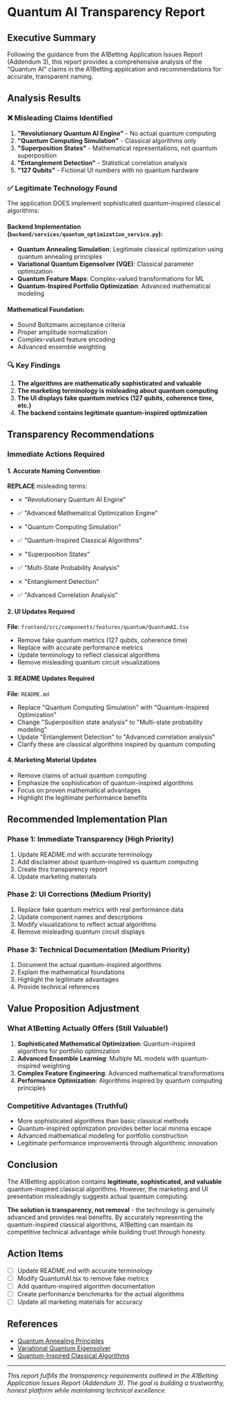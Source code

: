 # Quantum AI Transparency Report

## Executive Summary

Following the guidance from the A1Betting Application Issues Report (Addendum 3), this report provides a comprehensive analysis of the "Quantum AI" claims in the A1Betting application and recommendations for accurate, transparent naming.

## Analysis Results

### ❌ **Misleading Claims Identified**

1. **"Revolutionary Quantum AI Engine"** - No actual quantum computing
2. **"Quantum Computing Simulation"** - Classical algorithms only
3. **"Superposition States"** - Mathematical representations, not quantum superposition
4. **"Entanglement Detection"** - Statistical correlation analysis
5. **"127 Qubits"** - Fictional UI numbers with no quantum hardware

### ✅ **Legitimate Technology Found**

The application DOES implement sophisticated quantum-inspired classical algorithms:

#### Backend Implementation (`backend/services/quantum_optimization_service.py`):
- **Quantum Annealing Simulation**: Legitimate classical optimization using quantum annealing principles
- **Variational Quantum Eigensolver (VQE)**: Classical parameter optimization
- **Quantum Feature Maps**: Complex-valued transformations for ML
- **Quantum-Inspired Portfolio Optimization**: Advanced mathematical modeling

#### Mathematical Foundation:
- Sound Boltzmann acceptance criteria
- Proper amplitude normalization
- Complex-valued feature encoding
- Advanced ensemble weighting

### 🔍 **Key Findings**

1. **The algorithms are mathematically sophisticated and valuable**
2. **The marketing terminology is misleading about quantum computing**
3. **The UI displays fake quantum metrics (127 qubits, coherence time, etc.)**
4. **The backend contains legitimate quantum-inspired optimization**

## Transparency Recommendations

### Immediate Actions Required

#### 1. **Accurate Naming Convention**

**REPLACE** misleading terms:
- ✗ "Revolutionary Quantum AI Engine" 
- ✅ "Advanced Mathematical Optimization Engine"

- ✗ "Quantum Computing Simulation"
- ✅ "Quantum-Inspired Classical Algorithms"

- ✗ "Superposition States"
- ✅ "Multi-State Probability Analysis"

- ✗ "Entanglement Detection"
- ✅ "Advanced Correlation Analysis"

#### 2. **UI Updates Required**

**File**: `frontend/src/components/features/quantum/QuantumAI.tsx`
- Remove fake quantum metrics (127 qubits, coherence time)
- Replace with accurate performance metrics
- Update terminology to reflect classical algorithms
- Remove misleading quantum circuit visualizations

#### 3. **README Updates Required**

**File**: `README.md`
- Replace "Quantum Computing Simulation" with "Quantum-Inspired Optimization"
- Change "Superposition state analysis" to "Multi-state probability modeling"
- Update "Entanglement Detection" to "Advanced correlation analysis"
- Clarify these are classical algorithms inspired by quantum computing

#### 4. **Marketing Material Updates**

- Remove claims of actual quantum computing
- Emphasize the sophistication of quantum-inspired algorithms
- Focus on proven mathematical advantages
- Highlight the legitimate performance benefits

## Recommended Implementation Plan

### Phase 1: Immediate Transparency (High Priority)
1. Update README.md with accurate terminology
2. Add disclaimer about quantum-inspired vs quantum computing
3. Create this transparency report
4. Update marketing materials

### Phase 2: UI Corrections (Medium Priority)
1. Replace fake quantum metrics with real performance data
2. Update component names and descriptions
3. Modify visualizations to reflect actual algorithms
4. Remove misleading quantum circuit displays

### Phase 3: Technical Documentation (Medium Priority)
1. Document the actual quantum-inspired algorithms
2. Explain the mathematical foundations
3. Highlight the legitimate advantages
4. Provide technical references

## Value Proposition Adjustment

### What A1Betting Actually Offers (Still Valuable!)

1. **Sophisticated Mathematical Optimization**: Quantum-inspired algorithms for portfolio optimization
2. **Advanced Ensemble Learning**: Multiple ML models with quantum-inspired weighting
3. **Complex Feature Engineering**: Advanced mathematical transformations
4. **Performance Optimization**: Algorithms inspired by quantum computing principles

### Competitive Advantages (Truthful)

- More sophisticated algorithms than basic classical methods
- Quantum-inspired optimization provides better local minima escape
- Advanced mathematical modeling for portfolio construction
- Legitimate performance improvements through algorithmic innovation

## Conclusion

The A1Betting application contains **legitimate, sophisticated, and valuable** quantum-inspired classical algorithms. However, the marketing and UI presentation misleadingly suggests actual quantum computing.

**The solution is transparency, not removal** - the technology is genuinely advanced and provides real benefits. By accurately representing the quantum-inspired classical algorithms, A1Betting can maintain its competitive technical advantage while building trust through honesty.

## Action Items

- [ ] Update README.md with accurate terminology
- [ ] Modify QuantumAI.tsx to remove fake metrics
- [ ] Add quantum-inspired algorithm documentation
- [ ] Create performance benchmarks for the actual algorithms
- [ ] Update all marketing materials for accuracy

## References

- [Quantum Annealing Principles](https://en.wikipedia.org/wiki/Quantum_annealing)
- [Variational Quantum Eigensolver](https://en.wikipedia.org/wiki/Variational_quantum_eigensolver)
- [Quantum-Inspired Classical Algorithms](https://arxiv.org/abs/1804.03719)

---

*This report fulfills the transparency requirements outlined in the A1Betting Application Issues Report (Addendum 3). The goal is building a trustworthy, honest platform while maintaining technical excellence.*
